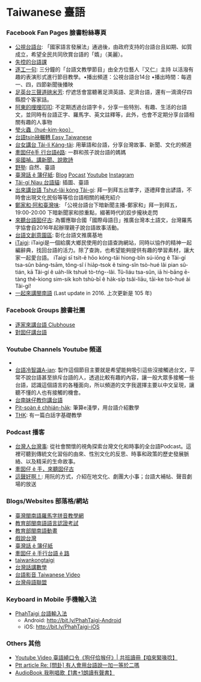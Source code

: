 # Taiwanese 臺語

### Facebook Fan Pages 臉書粉絲專頁

* [公視台語台](https://www.facebook.com/ptstaiginews/): 「國家語言發展法」通過後，由政府支持的台語台且如期、如質成立，希望全民共同欣賞台語的「媠」（美麗）。
* [失控的台語課](https://www.facebook.com/taigikho/)
* [逐工一句](https://www.facebook.com/TAKKANGTSITKU): 三分鐘的「台語文教學節目」由全方位藝人『又仁』主持 以活潑有趣的表演形式進行節目教學。•播出頻道：公視台語台14台 •播出時間：每週一、四，四節新聞後播映
* [足英台三聲道磅米芳](https://www.facebook.com/MandarinIsJapanese/): 佇遮恁會當聽著足濟英語、足濟台語，還有一滴滴仔四縣腔个客家話。
* [阿東的哩哩叩叩](https://www.facebook.com/lilicocoTong/): 不定期透過台語字卡，分享一些特別、有趣、生活的台語文，並同時有台語正字、羅馬字、英文註釋等，此外，也會不定期分享台語相關有趣的人事物
* [瑩火蟲（hué-kim-koo）](https://www.facebook.com/%E7%91%A9%E7%81%AB%E8%9F%B2hu%C3%A9-kim-koo-106052087757861/)
* [台語tsín袂輾轉 Easy Taiwanese](https://www.facebook.com/easytaiwanese/)
* [台女講台 Tâi-lí Káng-tâi](https://www.facebook.com/tailikangtai/): 用華語和台語，分享台灣故事、新聞、文化的頻道
* [牽囡仔ê手 行台語ê路](https://www.facebook.com/taigiloo/): 一群和孩子說台語的媽媽
* [吳國禎。講新聞、說歌詩](https://www.facebook.com/taiwanesesongs/)
* [野塾](https://www.facebook.com/iasiok/): 自然、臺語
* [臺灣話 ê 簿仔紙](https://www.facebook.com/OhTaigiTW/): [Blog](https://junhaoshihmd.blogspot.com/p/blog-page_30.html) [Pocast](https://open.firstory.me/user/ohtaigitw) [Youtube](https://youtube.com/OhTaigiTW) [Instagram](https://www.instagram.com/ohtaigitw)
* [Tâi-gí Niau 台語貓](https://www.facebook.com/TaigiNiau/): 插圖、臺語
* [出來講台語 Tshut-lâi kóng Tâi-gí](https://www.facebook.com/%E5%87%BA%E4%BE%86%E8%AC%9B%E5%8F%B0%E8%AA%9E-Tshut-l%C3%A2i-k%C3%B3ng-T%C3%A2i-g%C3%AD-106433877836250/): 拜一到拜五出單字，逐禮拜會出諺語，不時會出現文化民俗等等佮台語相關的補充紹介
* [鄭家和·阿和臺灣味](https://www.facebook.com/ahotaiuanbi/): 「公視台語台下暗新聞主播-鄭家和」拜一到拜五，19:00-20:00 下暗新聞家和掠重點，綴著時代的跤步攏袂走閃
* [來聽台語囡仔古](https://www.facebook.com/taiwanstory2016/): 為響應聯合國「國際母語日」推廣台灣本土語文，台灣羅馬字協會自2016年起辦理親子說台語故事活動。
* [台語文創意園區](https://www.facebook.com/Taigibun0505): 彰化台語文推廣基地
* [iTaigi](https://www.facebook.com/ukauitaigi): iTaigi是一個給廣大鄉民使用的台語查詢網站，同時以協作的精神一起編辭典，找回台語的活力。除了查詢，也希望能夠提供有趣的學習素材，讓大家一起愛台語。 iTaigi sī tsi̍t-ê hōo kóng-tāi hiong-bîn sú-iōng ê Tâi-gí tsa-sûn bāng-tsām, tông-sî í hia̍p-tsok ê tsing-sîn tsò-hué lâi pian sû-tián, kā Tâi-gí ê ua̍h-li̍k tshuē tò-tńg--lâi. Tû-liáu tsa-sûn, iā hi-bāng ē-tàng thê-kiong sim-sik koh tshù-bī ê ha̍k-si̍p tsâi-liāu, tāi-ke tsò-hué ài Tâi-gí!
* [一起來講閩南語](https://www.facebook.com/SpeakHokkienTogether/) (Last update in 2016. 上次更新是 105 年)


### Facebook Groups 臉書社團

* [逐家來講台語 Clubhouse](https://www.facebook.com/groups/403731357393005)
* [對囡仔講台語](https://www.facebook.com/groups/903556759765247/)


### Youtube Channels Youtube 頻道

*  [](https://www.youtube.com/channel/UC8Bj1AnLs3na054bM37BTNg)
*  [台語冷智識A-ian](https://www.youtube.com/channel/UCYom-OkXXhj4a2I5sKI72zA/featured): 製作這個節目主要就是希望能夠吸引這些沒接觸過台文，平常不說台語甚至排斥台語的人，透過比較有趣的內容，讓一般大眾多接觸一些台語，認識這個語言的各種面向，所以頻道的文字我選擇主要以中文呈現，讓聽不懂的人也有接觸的機會。
*  [台南妹仔教你講台語](https://www.youtube.com/channel/UCAEWlYbdwc2d7lAr9FUNf-g)
*  [Pit-soàn ê chhián-ha̍k](https://www.youtube.com/channel/UCocb6Cxq3Jcwz7oeRQ0-WsA): 筆算e淺學，用台語介紹數學
*  [THK](https://www.youtube.com/c/THK-comic/featured): 有一篇白話字基礎教學


### Podcast 播客
* [台灣人台灣‪事‬](https://podcasts.apple.com/tw/podcast/%E5%8F%B0%E7%81%A3%E4%BA%BA%E5%8F%B0%E7%81%A3%E4%BA%8B/id1506018589): 從社會關懷的視角探索台灣文化和時事的全台語Podcast。這裡可聽到傳統文化習俗的由來、性別文化的反思、時事和政策的歷史發展脈絡、以及精采的生命故事。
* [牽囡仔 ê 手，來聽囡仔‪古‬](https://podcasts.apple.com/tw/podcast/%E7%89%BD%E5%9B%A1%E4%BB%94-%C3%AA-%E6%89%8B-%E4%BE%86%E8%81%BD%E5%9B%A1%E4%BB%94%E5%8F%A4/id1524126778)
* [這聲好啊‪！‬](https://podcasts.apple.com/tw/podcast/這聲好啊/id1512601723): 用阮的方式，介紹在地文化、劇團大小事；台語大補帖、聲音劇場的放送


### Blogs/Websites 部落格/網站
* [臺灣閩南語羅馬字拼音教學網](https://tailo.moe.edu.tw/)
* [教育部閩南語語言認證考試](https://blgjts.moe.edu.tw/tmt/index.php)
* [教育部閩南語動畫](https://twbangga.moe.edu.tw/)
* [戲說台灣](http://blog.iset.com.tw/dramatalk/)
* [臺灣話 ê 簿仔紙](https://junhaoshihmd.blogspot.com/p/blog-page_30.html)
* [牽囡仔 ê 手行台語 ê 路](https://taigiloo.tw/)
* [taiwankongtaigi](https://taiwankongtaigi.blogspot.com/)
* [台灣話講數學](https://pngchungan1.blogspot.com/)
* [台語影音 Taiwanese Video](http://ip194097.ntcu.edu.tw/V/iannim.asp)
* [台灣母語聯盟](https://bogilianbing.wordpress.com)


### Keyboard in Mobile 手機輸入法

* [PhahTaigi 台語輸入法](https://www.facebook.com/PhahTaigi)
    *  Android: http://bit.ly/PhahTaigi-Android
    *  iOS: http://bit.ly/PhahTaigi-iOS

### Others 其他

* [Youtube Video 臺語繞口令《狗仔佮猴仔》| 共班讀冊【咱來緊喙唸】](https://www.youtube.com/watch?v=k9tmveOy8OI)
* [Ptt article Re: \[問卦\] 有人會用台語說一加一等於二嗎](https://www.ptt.cc/bbs/Gossiping/M.1449111843.A.9DB.html)
* [AudioBook 我咧唱歌【1書+1朗讀有聲書】](https://readmoo.com/book/290153958000101)
